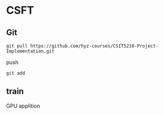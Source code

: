 # CSFT
## Git
```shell
git pull https://github.com/hyz-courses/CSIT5210-Project-Implementation.git
```
push
```shell
git add
```
## train
GPU applition